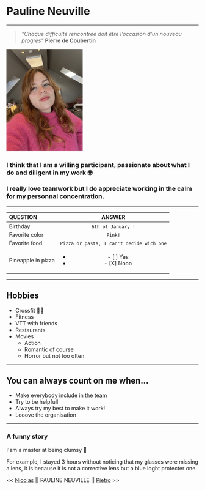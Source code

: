# Pauline Neuville #
---

 > *"Chaque difficulté rencontrée doit être l’occasion d’un nouveau progrès"* 
    **Pierre de Coubertin**


<img src= IMG_7848.jpeg alt="Photo plus ou moins pro de Pauline Neuville" width="200">

### I think that I am a willing participant, passionate about what I do and diligent in my work 🤓 ###
 ### I really love teamwork but I do appreciate working in the calm for my personnal concentration. ###

 ---

| QUESTION     | ANSWER |
| :-------- | :-------:|
| Birthday  | `6th of January !`    |
| Favorite color | `Pink!`    |
| Favorite food     | `Pizza or pasta, I can't decide wich one`    |
| Pineapple in pizza | <ul><li>- [ ] Yes</li><li>- [X] Nooo</li></ul>|
---
## Hobbies ##

* Crossfit 🏋️‍♀️
* Fitness
* VTT with friends 
* Restaurants
* Movies
    * Action
    * Romantic of course
    * Horror but not too often

---
## You can always count on me when... ##
 
 * Make everybody include in the team
 * Try to be helpfull
 * Always try my best to make it work! 
 * Looove the organisation 

---
### A funny story ###

I'am a master at being clumsy 🫣

For example, I stayed 3 hours without noticing that my glasses were missing a lens, it is because it is not a corrective lens but a blue loght protecter one.
 



<< [Nicolas](https://github.com/Nicolas1206/markdown-challenge) || PAULINE NEUVILLE || [Pietro](https://github.com/Otto1808/Becode/blob/main/README.md) >>

